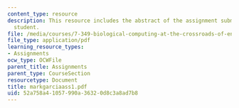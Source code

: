 ```yaml
---
content_type: resource
description: This resource includes the abstract of the assignment submitted by the
  student.
file: /media/courses/7-349-biological-computing-at-the-crossroads-of-engineering-and-science-spring-2005/52a758a41057990a36320d8c3a8ad7b8_markgarciaass1.pdf
file_type: application/pdf
learning_resource_types:
- Assignments
ocw_type: OCWFile
parent_title: Assignments
parent_type: CourseSection
resourcetype: Document
title: markgarciaass1.pdf
uid: 52a758a4-1057-990a-3632-0d8c3a8ad7b8
---
```

